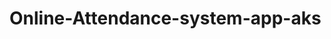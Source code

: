 # Online-Attendance-system-app-aks
<img src="" alt="">
<img src="" alt="">
<img src="" alt="">
<img src="" alt="">
<img src="" alt="">
<img src="" alt="">
<img src="" alt="">
<img src="" alt="">
<img src="" alt="">
<img src="" alt="">
<img src="" alt="">
